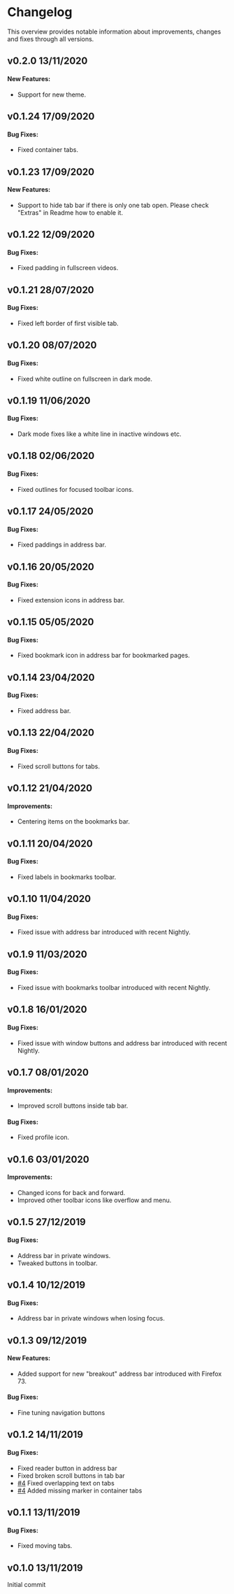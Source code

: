 # Changelog

This overview provides notable information about improvements, changes and fixes through all versions.

## v0.2.0 13/11/2020

#### New Features:

- Support for new theme.

## v0.1.24 17/09/2020

#### Bug Fixes:

- Fixed container tabs.

## v0.1.23 17/09/2020

#### New Features:

- Support to hide tab bar if there is only one tab open. Please check "Extras" in Readme how to enable it.

## v0.1.22 12/09/2020

#### Bug Fixes:

- Fixed padding in fullscreen videos.

## v0.1.21 28/07/2020

#### Bug Fixes:

- Fixed left border of first visible tab.

## v0.1.20 08/07/2020

#### Bug Fixes:

- Fixed white outline on fullscreen in dark mode.

## v0.1.19 11/06/2020

#### Bug Fixes:

- Dark mode fixes like a white line in inactive windows etc.

## v0.1.18 02/06/2020

#### Bug Fixes:

- Fixed outlines for focused toolbar icons.

## v0.1.17 24/05/2020

#### Bug Fixes:

- Fixed paddings in address bar.

## v0.1.16 20/05/2020

#### Bug Fixes:

- Fixed extension icons in address bar.

## v0.1.15 05/05/2020

#### Bug Fixes:

- Fixed bookmark icon in address bar for bookmarked pages.

## v0.1.14 23/04/2020

#### Bug Fixes:

- Fixed address bar.

## v0.1.13 22/04/2020

#### Bug Fixes:

- Fixed scroll buttons for tabs.

## v0.1.12 21/04/2020

#### Improvements:

- Centering items on the bookmarks bar.

## v0.1.11 20/04/2020

#### Bug Fixes:

- Fixed labels in bookmarks toolbar.

## v0.1.10 11/04/2020

#### Bug Fixes:

- Fixed issue with address bar introduced with recent Nightly.

## v0.1.9 11/03/2020

#### Bug Fixes:

- Fixed issue with bookmarks toolbar introduced with recent Nightly.

## v0.1.8 16/01/2020

#### Bug Fixes:

- Fixed issue with window buttons and address bar introduced with recent Nightly.

## v0.1.7 08/01/2020

#### Improvements:

- Improved scroll buttons inside tab bar.

#### Bug Fixes:

- Fixed profile icon.

## v0.1.6 03/01/2020

#### Improvements:

- Changed icons for back and forward.
- Improved other toolbar icons like overflow and menu.

## v0.1.5 27/12/2019

#### Bug Fixes:

- Address bar in private windows.
- Tweaked buttons in toolbar.

## v0.1.4 10/12/2019

#### Bug Fixes:

- Address bar in private windows when losing focus.

## v0.1.3 09/12/2019

#### New Features:

- Added support for new "breakout" address bar introduced with Firefox 73.

#### Bug Fixes:

- Fine tuning navigation buttons

## v0.1.2 14/11/2019

#### Bug Fixes:

- Fixed reader button in address bar
- Fixed broken scroll buttons in tab bar
- [#4](https://github.com/ideaweb/firefox-safari-style/issues/4) Fixed overlapping text on tabs
- [#4](https://github.com/ideaweb/firefox-safari-style/issues/4) Added missing marker in container tabs

## v0.1.1 13/11/2019

#### Bug Fixes:

- Fixed moving tabs.

## v0.1.0 13/11/2019

Initial commit
